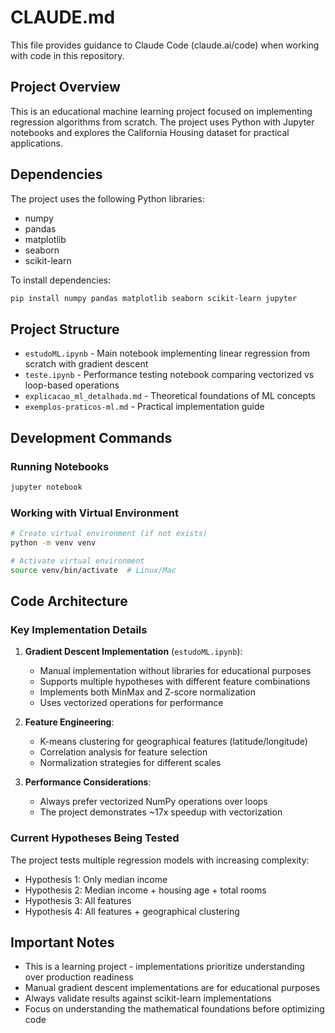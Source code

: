 # CLAUDE.md

This file provides guidance to Claude Code (claude.ai/code) when working with code in this repository.

## Project Overview

This is an educational machine learning project focused on implementing regression algorithms from scratch. The project uses Python with Jupyter notebooks and explores the California Housing dataset for practical applications.

## Dependencies

The project uses the following Python libraries:
- numpy
- pandas
- matplotlib
- seaborn
- scikit-learn

To install dependencies:
```bash
pip install numpy pandas matplotlib seaborn scikit-learn jupyter
```

## Project Structure

- `estudoML.ipynb` - Main notebook implementing linear regression from scratch with gradient descent
- `teste.ipynb` - Performance testing notebook comparing vectorized vs loop-based operations
- `explicacao_ml_detalhada.md` - Theoretical foundations of ML concepts
- `exemplos-praticos-ml.md` - Practical implementation guide

## Development Commands

### Running Notebooks
```bash
jupyter notebook
```

### Working with Virtual Environment
```bash
# Create virtual environment (if not exists)
python -m venv venv

# Activate virtual environment
source venv/bin/activate  # Linux/Mac
```

## Code Architecture

### Key Implementation Details

1. **Gradient Descent Implementation** (`estudoML.ipynb`):
   - Manual implementation without libraries for educational purposes
   - Supports multiple hypotheses with different feature combinations
   - Implements both MinMax and Z-score normalization
   - Uses vectorized operations for performance

2. **Feature Engineering**:
   - K-means clustering for geographical features (latitude/longitude)
   - Correlation analysis for feature selection
   - Normalization strategies for different scales

3. **Performance Considerations**:
   - Always prefer vectorized NumPy operations over loops
   - The project demonstrates ~17x speedup with vectorization

### Current Hypotheses Being Tested

The project tests multiple regression models with increasing complexity:
- Hypothesis 1: Only median income
- Hypothesis 2: Median income + housing age + total rooms
- Hypothesis 3: All features
- Hypothesis 4: All features + geographical clustering

## Important Notes

- This is a learning project - implementations prioritize understanding over production readiness
- Manual gradient descent implementations are for educational purposes
- Always validate results against scikit-learn implementations
- Focus on understanding the mathematical foundations before optimizing code